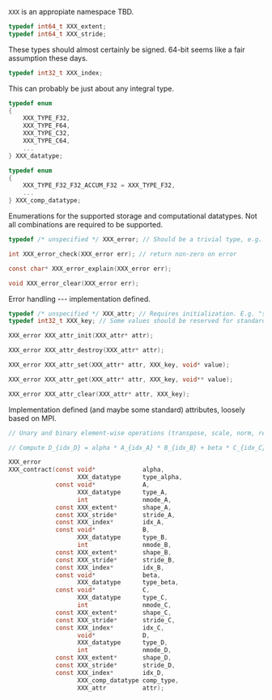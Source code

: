 `XXX` is an appropiate namespace TBD.

```C
typedef int64_t XXX_extent;
typedef int64_t XXX_stride;
```
These types should almost certainly be signed. 64-bit seems like a fair assumption these days.

```C
typedef int32_t XXX_index;
```
This can probably be just about any integral type.

```C
typedef enum
{
    XXX_TYPE_F32,
    XXX_TYPE_F64,
    XXX_TYPE_C32,
    XXX_TYPE_C64,
    ...
} XXX_datatype;

typedef enum
{
    XXX_TYPE_F32_F32_ACCUM_F32 = XXX_TYPE_F32,
    ...
} XXX_comp_datatype;
```
Enumerations for the supported storage and computational datatypes. Not all combinations are required to be supported.

```C
typedef /* unspecified */ XXX_error; // Should be a trivial type, e.g. "int"

int XXX_error_check(XXX_error err); // return non-zero on error

const char* XXX_error_explain(XXX_error err);

void XXX_error_clear(XXX_error err);
```
Error handling --- implementation defined.

```C
typedef /* unspecified */ XXX_attr; // Requires initialization. E.g. "struct XXX_attr_internal*"
typedef int32_t XXX_key; // Some values should be reserved for standardization

XXX_error XXX_attr_init(XXX_attr* attr);

XXX_error XXX_attr_destroy(XXX_attr* attr);

XXX_error XXX_attr_set(XXX_attr* attr, XXX_key, void* value);

XXX_error XXX_attr_get(XXX_attr* attr, XXX_key, void** value);

XXX_error XXX_attr_clear(XXX_attr* attr, XXX_key);
```
Implementation defined (and maybe some standard) attributes, loosely based on MPI.

```C
// Unary and binary element-wise operations (transpose, scale, norm, reduction, etc.) should also be defined!

// Compute D_{idx_D} = alpha * A_{idx_A} * B_{idx_B} + beta * C_{idx_C}

XXX_error
XXX_contract(const void*             alpha,
                   XXX_datatype      type_alpha,
             const void*             A,
                   XXX_datatype      type_A,
                   int               nmode_A,
             const XXX_extent*       shape_A,
             const XXX_stride*       stride_A,
             const XXX_index*        idx_A,
             const void*             B,
                   XXX_datatype      type_B,
                   int               nmode_B,
             const XXX_extent*       shape_B,
             const XXX_stride*       stride_B,
             const XXX_index*        idx_B,
             const void*             beta,
                   XXX_datatype      type_beta,
             const void*             C,
                   XXX_datatype      type_C,
                   int               nmode_C,
             const XXX_extent*       shape_C,
             const XXX_stride*       stride_C,
             const XXX_index*        idx_C,
                   void*             D,
                   XXX_datatype      type_D,
                   int               nmode_D,
             const XXX_extent*       shape_D,
             const XXX_stride*       stride_D,
             const XXX_index*        idx_D,
                   XXX_comp_datatype comp_type,
                   XXX_attr          attr);
```

